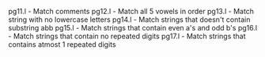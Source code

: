 pg11.l - Match comments
pg12.l - Match all 5 vowels in order
pg13.l - Match string with no lowercase letters
pg14.l - Match strings that doesn't contain substring abb
pg15.l - Match strings that contain even a's and odd b's
pg16.l - Match strings that contain no repeated digits
pg17.l - Match strings that contains atmost 1 repeated digits
